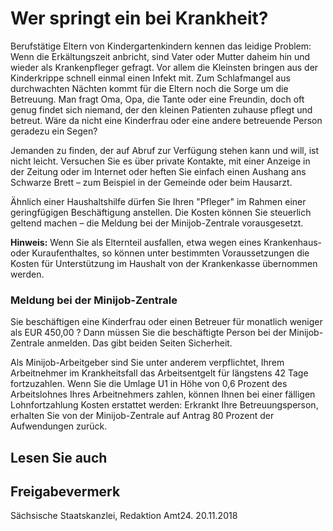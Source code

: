 # Wer springt ein bei Krankheit?

Berufstätige Eltern von Kindergartenkindern kennen das leidige Problem: Wenn die Erkältungszeit anbricht, sind Vater oder Mutter daheim hin und wieder als Krankenpfleger gefragt. Vor allem die Kleinsten bringen aus der Kinderkrippe schnell einmal einen Infekt mit. Zum Schlafmangel aus durchwachten Nächten kommt für die Eltern noch die Sorge um die Betreuung. Man fragt Oma, Opa, die Tante oder eine Freundin, doch oft genug findet sich niemand, der den kleinen Patienten zuhause pflegt und betreut. Wäre da nicht eine Kinderfrau oder eine andere betreuende Person geradezu ein Segen?

Jemanden zu finden, der auf Abruf zur Verfügung stehen kann und will, ist nicht leicht. Versuchen Sie es über private Kontakte, mit einer Anzeige in der Zeitung oder im Internet oder heften Sie einfach einen Aushang ans Schwarze Brett – zum Beispiel in der Gemeinde oder beim Hausarzt.

Ähnlich einer Haushaltshilfe dürfen Sie Ihren "Pfleger" im Rahmen einer geringfügigen Beschäftigung anstellen. Die Kosten können Sie steuerlich geltend machen – die Meldung bei der Minijob-Zentrale vorausgesetzt.

**Hinweis:** Wenn Sie als Elternteil ausfallen, etwa wegen eines Krankenhaus- oder Kuraufenthaltes, so können unter bestimmten Voraussetzungen die Kosten für Unterstützung im Haushalt von der Krankenkasse übernommen werden.

### Meldung bei der Minijob-Zentrale

Sie beschäftigen eine Kinderfrau oder einen Betreuer für monatlich weniger als EUR 450,00 ? Dann müssen Sie die beschäftigte Person bei der Minijob-Zentrale anmelden. Das gibt beiden Seiten Sicherheit.

Als Minijob-Arbeitgeber sind Sie unter anderem verpflichtet, Ihrem Arbeitnehmer im Krankheitsfall das Arbeitsentgelt für längstens 42 Tage fortzuzahlen. Wenn Sie die Umlage U1 in Höhe von 0,6 Prozent des Arbeitslohnes Ihres Arbeitnehmers zahlen, können Ihnen bei einer fälligen Lohnfortzahlung Kosten erstattet werden: Erkrankt Ihre Betreuungsperson, erhalten Sie von der Minijob-Zentrale auf Antrag 80 Prozent der Aufwendungen zurück.

## Lesen Sie auch

## Freigabevermerk

Sächsische Staatskanzlei, Redaktion Amt24. 20.11.2018
